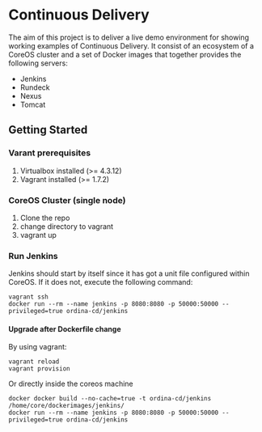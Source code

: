 # Continuous Delivery

The aim of this project is to deliver a live demo environment for showing working examples of Continuous Delivery.
It consist of an ecosystem of a CoreOS cluster and a set of Docker images that together provides the following servers:
- Jenkins
- Rundeck
- Nexus
- Tomcat

## Getting Started

### Varant prerequisites
1. Virtualbox installed (>= 4.3.12)
1. Vagrant installed (>= 1.7.2)
 
### CoreOS Cluster (single node)
1. Clone the repo
1. change directory to vagrant
1. vagrant up

### Run Jenkins
Jenkins should start by itself since it has got a unit file configured within CoreOS. If it does not, execute the following command:
```
vagrant ssh
docker run --rm --name jenkins -p 8080:8080 -p 50000:50000 --privileged=true ordina-cd/jenkins
```

#### Upgrade after Dockerfile change
By using vagrant:
```
vagrant reload
vagrant provision
```
Or directly inside the coreos machine
```
docker docker build --no-cache=true -t ordina-cd/jenkins /home/core/dockerimages/jenkins/
docker run --rm --name jenkins -p 8080:8080 -p 50000:50000 --privileged=true ordina-cd/jenkins
```

